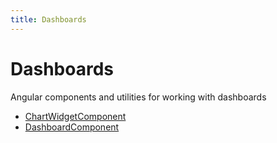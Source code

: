 ```yaml
---
title: Dashboards
---
```


# Dashboards

Angular components and utilities for working with dashboards

- [ChartWidgetComponent](class.ChartWidgetComponent.md)
- [DashboardComponent](class.DashboardComponent.md)
